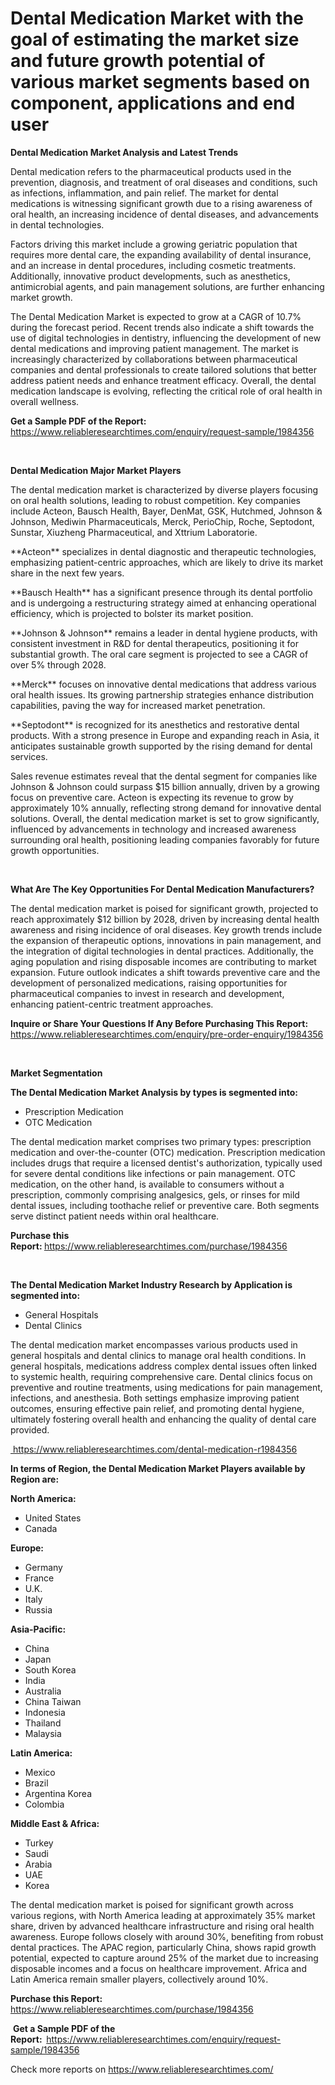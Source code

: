 <p><h1>Dental Medication Market with the goal of estimating the market size and future growth potential of various market segments based on component, applications and end user</h1></p><p><strong>Dental Medication Market Analysis and Latest Trends</strong></p>
<p><p>Dental medication refers to the pharmaceutical products used in the prevention, diagnosis, and treatment of oral diseases and conditions, such as infections, inflammation, and pain relief. The market for dental medications is witnessing significant growth due to a rising awareness of oral health, an increasing incidence of dental diseases, and advancements in dental technologies.</p><p>Factors driving this market include a growing geriatric population that requires more dental care, the expanding availability of dental insurance, and an increase in dental procedures, including cosmetic treatments. Additionally, innovative product developments, such as anesthetics, antimicrobial agents, and pain management solutions, are further enhancing market growth.</p><p>The Dental Medication Market is expected to grow at a CAGR of 10.7% during the forecast period. Recent trends also indicate a shift towards the use of digital technologies in dentistry, influencing the development of new dental medications and improving patient management. The market is increasingly characterized by collaborations between pharmaceutical companies and dental professionals to create tailored solutions that better address patient needs and enhance treatment efficacy. Overall, the dental medication landscape is evolving, reflecting the critical role of oral health in overall wellness.</p></p>
<p><strong>Get a Sample PDF of the Report:&nbsp;</strong> <a href="https://www.reliableresearchtimes.com/enquiry/request-sample/1984356?utm_campaign=3033&utm_medium=2&utm_source=Github&utm_content=ia&utm_term=08032025&utm_id=dental-medication">https://www.reliableresearchtimes.com/enquiry/request-sample/1984356</a></p>
<p>&nbsp;</p>
<p><strong>Dental Medication Major Market Players</strong></p>
<p><p>The dental medication market is characterized by diverse players focusing on oral health solutions, leading to robust competition. Key companies include Acteon, Bausch Health, Bayer, DenMat, GSK, Hutchmed, Johnson & Johnson, Mediwin Pharmaceuticals, Merck, PerioChip, Roche, Septodont, Sunstar, Xiuzheng Pharmaceutical, and Xttrium Laboratorie.</p><p>**Acteon** specializes in dental diagnostic and therapeutic technologies, emphasizing patient-centric approaches, which are likely to drive its market share in the next few years.</p><p>**Bausch Health** has a significant presence through its dental portfolio and is undergoing a restructuring strategy aimed at enhancing operational efficiency, which is projected to bolster its market position.</p><p>**Johnson & Johnson** remains a leader in dental hygiene products, with consistent investment in R&D for dental therapeutics, positioning it for substantial growth. The oral care segment is projected to see a CAGR of over 5% through 2028.</p><p>**Merck** focuses on innovative dental medications that address various oral health issues. Its growing partnership strategies enhance distribution capabilities, paving the way for increased market penetration.</p><p>**Septodont** is recognized for its anesthetics and restorative dental products. With a strong presence in Europe and expanding reach in Asia, it anticipates sustainable growth supported by the rising demand for dental services.</p><p>Sales revenue estimates reveal that the dental segment for companies like Johnson & Johnson could surpass $15 billion annually, driven by a growing focus on preventive care. Acteon is expecting its revenue to grow by approximately 10% annually, reflecting strong demand for innovative dental solutions. Overall, the dental medication market is set to grow significantly, influenced by advancements in technology and increased awareness surrounding oral health, positioning leading companies favorably for future growth opportunities.</p></p>
<p>&nbsp;</p>
<p><strong>What Are The Key Opportunities For Dental Medication Manufacturers?</strong></p>
<p><p>The dental medication market is poised for significant growth, projected to reach approximately $12 billion by 2028, driven by increasing dental health awareness and rising incidence of oral diseases. Key growth trends include the expansion of therapeutic options, innovations in pain management, and the integration of digital technologies in dental practices. Additionally, the aging population and rising disposable incomes are contributing to market expansion. Future outlook indicates a shift towards preventive care and the development of personalized medications, raising opportunities for pharmaceutical companies to invest in research and development, enhancing patient-centric treatment approaches.</p></p>
<p><strong>Inquire or Share Your Questions If Any Before Purchasing This Report:</strong> <a href="https://www.reliableresearchtimes.com/enquiry/pre-order-enquiry/1984356?utm_campaign=3033&utm_medium=2&utm_source=Github&utm_content=ia&utm_term=08032025&utm_id=dental-medication">https://www.reliableresearchtimes.com/enquiry/pre-order-enquiry/1984356</a></p>
<p>&nbsp;</p>
<p><strong>Market Segmentation</strong></p>
<p><strong>The Dental Medication Market Analysis by types is segmented into:</strong></p>
<p><ul><li>Prescription Medication</li><li>OTC Medication</li></ul></p>
<p><p>The dental medication market comprises two primary types: prescription medication and over-the-counter (OTC) medication. Prescription medication includes drugs that require a licensed dentist's authorization, typically used for severe dental conditions like infections or pain management. OTC medication, on the other hand, is available to consumers without a prescription, commonly comprising analgesics, gels, or rinses for mild dental issues, including toothache relief or preventive care. Both segments serve distinct patient needs within oral healthcare.</p></p>
<p><strong>Purchase this Report:&nbsp;</strong><a href="https://www.reliableresearchtimes.com/purchase/1984356?utm_campaign=3033&utm_medium=2&utm_source=Github&utm_content=ia&utm_term=08032025&utm_id=dental-medication">https://www.reliableresearchtimes.com/purchase/1984356</a></p>
<p>&nbsp;</p>
<p><strong>The Dental Medication Market Industry Research by Application is segmented into:</strong></p>
<p><ul><li>General Hospitals</li><li>Dental Clinics</li></ul></p>
<p><p>The dental medication market encompasses various products used in general hospitals and dental clinics to manage oral health conditions. In general hospitals, medications address complex dental issues often linked to systemic health, requiring comprehensive care. Dental clinics focus on preventive and routine treatments, using medications for pain management, infections, and anesthesia. Both settings emphasize improving patient outcomes, ensuring effective pain relief, and promoting dental hygiene, ultimately fostering overall health and enhancing the quality of dental care provided.</p></p>
<p><a href="https://www.reliableresearchtimes.com/dental-medication-r1984356?utm_campaign=3033&utm_medium=2&utm_source=Github&utm_content=ia&utm_term=08032025&utm_id=dental-medication">&nbsp;https://www.reliableresearchtimes.com/dental-medication-r1984356</a></p>
<p><strong>In terms of Region, the Dental Medication Market Players available by Region are:</strong></p>
<p>
    <p> <strong> North America: </strong>
        <ul>
            <li>United States</li>
            <li>Canada</li>
        </ul>
        </p> 
    <p> <strong> Europe: </strong>
        <ul>
            <li>Germany</li>
            <li>France</li>
            <li>U.K.</li>
            <li>Italy</li>
            <li>Russia</li>
        </ul>
        </p> 
    <p> <strong> Asia-Pacific: </strong>
        <ul>
            <li>China</li>
            <li>Japan</li>
            <li>South Korea</li>
            <li>India</li>
            <li>Australia</li>
            <li>China Taiwan</li>
            <li>Indonesia</li>
            <li>Thailand</li>
            <li>Malaysia</li>
        </ul>
        </p> 
    <p> <strong> Latin America: </strong>
        <ul>
            <li>Mexico</li>
            <li>Brazil</li>
            <li>Argentina Korea</li>
            <li>Colombia</li>
        </ul>
        </p> 
    <p> <strong> Middle East & Africa: </strong>
        <ul>
            <li>Turkey</li>
            <li>Saudi</li>
            <li>Arabia</li>
            <li>UAE</li>
            <li>Korea</li>
        </ul>
    </p>
    </p>
<p><p>The dental medication market is poised for significant growth across various regions, with North America leading at approximately 35% market share, driven by advanced healthcare infrastructure and rising oral health awareness. Europe follows closely with around 30%, benefiting from robust dental practices. The APAC region, particularly China, shows rapid growth potential, expected to capture around 25% of the market due to increasing disposable incomes and a focus on healthcare improvement. Africa and Latin America remain smaller players, collectively around 10%.</p></p>
<p><strong>Purchase this Report: </strong><a href="https://www.reliableresearchtimes.com/purchase/1984356?utm_campaign=3033&utm_medium=2&utm_source=Github&utm_content=ia&utm_term=08032025&utm_id=dental-medication">https://www.reliableresearchtimes.com/purchase/1984356</a></p>
<p>&nbsp;<strong>Get a Sample PDF of the Report:&nbsp;&nbsp;</strong><a href="https://www.reliableresearchtimes.com/enquiry/request-sample/1984356?utm_campaign=3033&utm_medium=2&utm_source=Github&utm_content=ia&utm_term=08032025&utm_id=dental-medication">https://www.reliableresearchtimes.com/enquiry/request-sample/1984356</a></p>
<p><strong></strong></p>
<p>Check more reports on <a href="https://www.reliableresearchtimes.com/?utm_campaign=3033&utm_medium=2&utm_source=Github&utm_content=ia&utm_term=08032025&utm_id=dental-medication">https://www.reliableresearchtimes.com/</a></p>